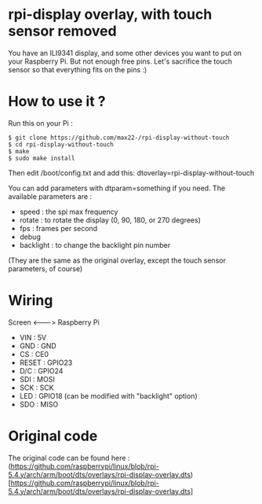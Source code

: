 # rpi-display overlay, with touch sensor removed

You have an ILI9341 display, and some other devices you want to put on your Raspberry Pi. But not enough free pins. Let's sacrifice the touch sensor so that everything fits on the pins :)

# How to use it ?

Run this on your Pi :

```
$ git clone https://github.com/max22-/rpi-display-without-touch
$ cd rpi-display-without-touch
$ make
$ sudo make install
```

Then edit /boot/config.txt and add this:
dtoverlay=rpi-display-without-touch

You can add parameters with dtparam=something if you need.
The available parameters are :
- speed : the spi max frequency
- rotate : to rotate the display (0, 90, 180, or 270 degrees)
- fps : frames per second
- debug
- backlight : to change the backlight pin number

(They are the same as the original overlay, except the touch sensor parameters, of course)


# Wiring

Screen <---> Raspberry Pi

- VIN : 5V
- GND : GND
- CS : CE0
- RESET : GPIO23
- D/C : GPIO24
- SDI : MOSI
- SCK : SCK
- LED : GPIO18 (can be modified with "backlight" option)
- SDO : MISO

# Original code

The original code can be found here :
(https://github.com/raspberrypi/linux/blob/rpi-5.4.y/arch/arm/boot/dts/overlays/rpi-display-overlay.dts)[https://github.com/raspberrypi/linux/blob/rpi-5.4.y/arch/arm/boot/dts/overlays/rpi-display-overlay.dts]
